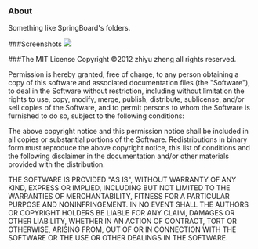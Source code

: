 ### About

Something like SpringBoard's folders.

###Screenshots
![](https://github.com/zhiyu/ZYFolders/raw/master/screenshots/screenshot.png)

###The MIT License
Copyright ©2012 zhiyu zheng all rights reserved.

Permission is hereby granted, free of charge, to any person obtaining a copy of this software and associated documentation files (the "Software"), to deal in the Software without restriction, including without limitation the rights to use, copy, modify, merge, publish, distribute, sublicense, and/or sell copies of the Software, and to permit persons to whom the Software is furnished to do so, subject to the following conditions:

The above copyright notice and this permission notice shall be included in all copies or substantial portions of the Software. Redistributions in binary form must reproduce the above copyright notice, this list of conditions and the following disclaimer in the documentation and/or other materials provided with the distribution.

THE SOFTWARE IS PROVIDED "AS IS", WITHOUT WARRANTY OF ANY KIND, EXPRESS OR IMPLIED, INCLUDING BUT NOT LIMITED TO THE WARRANTIES OF MERCHANTABILITY, FITNESS FOR A PARTICULAR PURPOSE AND NONINFRINGEMENT. IN NO EVENT SHALL THE AUTHORS OR COPYRIGHT HOLDERS BE LIABLE FOR ANY CLAIM, DAMAGES OR OTHER LIABILITY, WHETHER IN AN ACTION OF CONTRACT, TORT OR OTHERWISE, ARISING FROM, OUT OF OR IN CONNECTION WITH THE SOFTWARE OR THE USE OR OTHER DEALINGS IN THE SOFTWARE.
